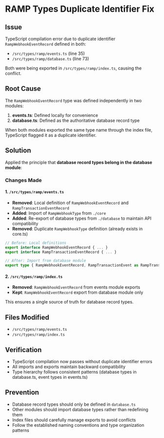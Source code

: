 # RAMP Types Duplicate Identifier Fix

## Issue
TypeScript compilation error due to duplicate identifier `RampWebhookEventRecord` defined in both:
- `/src/types/ramp/events.ts` (line 35)  
- `/src/types/ramp/database.ts` (line 73)

Both were being exported in `/src/types/ramp/index.ts`, causing the conflict.

## Root Cause
The `RampWebhookEventRecord` type was defined independently in two modules:
1. **events.ts**: Defined locally for convenience 
2. **database.ts**: Defined as the authoritative database record type

When both modules exported the same type name through the index file, TypeScript flagged it as a duplicate identifier.

## Solution
Applied the principle that **database record types belong in the database module**:

### Changes Made

#### 1. `/src/types/ramp/events.ts`
- **Removed**: Local definition of `RampWebhookEventRecord` and `RampTransactionEventRecord`
- **Added**: Import of `RampWebhookType` from `./core`
- **Added**: Re-export of database types from `./database` to maintain API compatibility
- **Removed**: Duplicate `RampWebhookType` definition (already exists in core.ts)

```typescript
// Before: Local definitions
export interface RampWebhookEventRecord { ... }
export interface RampTransactionEventRecord { ... }

// After: Import from database module
export type { RampWebhookEventRecord, RampTransactionEvent as RampTransactionEventRecord } from './database';
```

#### 2. `/src/types/ramp/index.ts`  
- **Removed**: `RampWebhookEventRecord` from events module exports
- **Kept**: `RampWebhookEventRecord` export from database module only

This ensures a single source of truth for database record types.

## Files Modified
- `/src/types/ramp/events.ts`
- `/src/types/ramp/index.ts`

## Verification
- TypeScript compilation now passes without duplicate identifier errors
- All imports and exports maintain backward compatibility
- Type hierarchy follows consistent patterns (database types in database.ts, event types in events.ts)

## Prevention
- Database record types should only be defined in `database.ts`
- Other modules should import database types rather than redefining them
- Index files should carefully manage exports to avoid conflicts
- Follow the established naming conventions and type organization patterns

